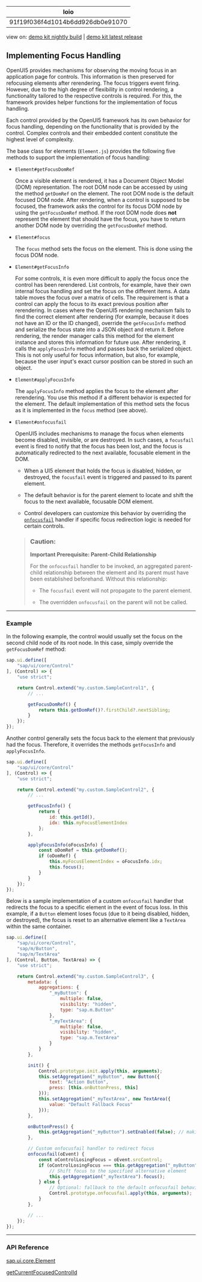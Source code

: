 <!-- loio91f19f036f4d1014b6dd926db0e91070 -->

| loio |
| -----|
| 91f19f036f4d1014b6dd926db0e91070 |

<div id="loio">

view on: [demo kit nightly build](https://sdk.openui5.org/nightly/#/topic/91f19f036f4d1014b6dd926db0e91070) | [demo kit latest release](https://sdk.openui5.org/topic/91f19f036f4d1014b6dd926db0e91070)</div>

## Implementing Focus Handling

OpenUI5 provides mechanisms for observing the moving focus in an application page for controls. This information is then preserved for refocusing elements after rerendering. The focus triggers event firing. However, due to the high degree of flexibility in control rendering, a functionality tailored to the respective controls is required. For this, the framework provides helper functions for the implementation of focus handling.

Each control provided by the OpenUI5 framework has its own behavior for focus handling, depending on the functionality that is provided by the control. Complex controls and their embedded content constitute the highest level of complexity.

The base class for elements \(`Element.js`\) provides the following five methods to support the implementation of focus handling:

-   `Element#getFocusDomRef` 

    Once a visible element is rendered, it has a Document Object Model \(DOM\) representation. The root DOM node can be accessed by using the method `getDomRef` on the element. The root DOM node is the default focused DOM node. After rendering, when a control is supposed to be focused, the framework asks the control for its focus DOM node by using the `getFocusDomRef` method. If the root DOM node does **not** represent the element that should have the focus, you have to return another DOM node by overriding the `getFocusDomRef` method.

-   `Element#focus` 

    The `focus` method sets the focus on the element. This is done using the focus DOM node.

-   `Element#getFocusInfo` 

    For some controls, it is even more difficult to apply the focus once the control has been rerendered. List controls, for example, have their own internal focus handling and set the focus on the different items. A data table moves the focus over a matrix of cells. The requirement is that a control can apply the focus to its exact previous position after rerendering. In cases where the OpenUI5 rendering mechanism fails to find the correct element after rendering \(for example, because it does not have an ID or the ID changed\), override the `getFocusInfo` method and serialize the focus state into a JSON object and return it. Before rendering, the render manager calls this method for the element instance and stores this information for future use. After rendering, it calls the `applyFocusInfo` method and passes back the serialized object. This is not only useful for focus information, but also, for example, because the user input's exact cursor position can be stored in such an object.

-   `Element#applyFocusInfo` 

    The `applyFocusInfo` method applies the focus to the element after rerendering. You use this method if a different behavior is expected for the element. The default implementation of this method sets the focus as it is implemented in the `focus` method \(see above\).

-   `Element#onfocusfail` 

    OpenUI5 includes mechanisms to manage the focus when elements become disabled, invisible, or are destroyed. In such cases, a `focusfail` event is fired to notify that the focus has been lost, and the focus is automatically redirected to the next available, focusable element in the DOM.

    -   When a UI5 element that holds the focus is disabled, hidden, or destroyed, the `focusfail` event is triggered and passed to its parent element.

    -   The default behavior is for the parent element to locate and shift the focus to the next available, focusable DOM element.

    -   Control developers can customize this behavior by overriding the [`onfocusfail`](https://sdk.openui5.org/api/sap.ui.core.Element%23methods/onfocusfail) handler if specific focus redirection logic is needed for certain controls.


    > ### Caution:  
    > **Important Prerequisite: Parent-Child Relationship**
    > 
    > For the `onfocusfail` handler to be invoked, an aggregated parent-child relationship between the element and its parent must have been established beforehand. Without this relationship:
    > 
    > -   The `focusfail` event will not propagate to the parent element.
    > 
    > -   The overridden `onfocusfail` on the parent will not be called.


***

<a name="loio91f19f036f4d1014b6dd926db0e91070__section_52A752721BCF4CFBB9D724F17370144A"/>

### Example

In the following example, the control would usually set the focus on the second child node of its root node. In this case, simply override the `getFocusDomRef` method:

```js
sap.ui.define([
    "sap/ui/core/Control"
], (Control) => {
    "use strict";

    return Control.extend("my.custom.SampleControl1", {
        // ...

        getFocusDomRef() {
            return this.getDomRef()?.firstChild?.nextSibling;
        }
    });
});
```

Another control generally sets the focus back to the element that previously had the focus. Therefore, it overrides the methods `getFocusInfo` and `applyFocusInfo`.

```js
sap.ui.define([
    "sap/ui/core/Control"
], (Control) => {
    "use strict";

    return Control.extend("my.custom.SampleControl2", {
        // ...

        getFocusInfo() {
            return {
                id: this.getId(),
                idx: this.myFocusElementIndex
            };
        },

        applyFocusInfo(oFocusInfo) {
            const oDomRef = this.getDomRef();
            if (oDomRef) {
                this.myFocusElementIndex = oFocusInfo.idx;
                this.focus();
            }
        }
    });
});
```

Below is a sample implementation of a custom `onfocusfail` handler that redirects the focus to a specific element in the event of focus loss. In this example, if a `Button` element loses focus \(due to it being disabled, hidden, or destroyed\), the focus is reset to an alternative element like a `TextArea` within the same container.

```js
sap.ui.define([
    "sap/ui/core/Control",
    "sap/m/Button",
    "sap/m/TextArea"
], (Control, Button, TextArea) => {
    "use strict";

    return Control.extend("my.custom.SampleControl3", {
        metadata: {
            aggregations: {
                "_myButton": {
                    multiple: false,
                    visibility: "hidden",
                    type: "sap.m.Button"
                },
                "_myTextArea": {
                    multiple: false,
                    visibility: "hidden",
                    type: "sap.m.TextArea"
                }
            }
        },

        init() {
            Control.prototype.init.apply(this, arguments);
            this.setAggregation("_myButton", new Button({
                text: "Action Button",
                press: [this.onButtonPress, this]
            }));
            this.setAggregation("_myTextArea", new TextArea({
                value: "Default Fallback Focus"
            }));
        },

        onButtonPress() {
            this.getAggregation("_myButton").setEnabled(false); // making it no longer focusable
        },

        // Custom onfocusfail handler to redirect focus
        onfocusfail(oEvent) {
            const oControlLosingFocus = oEvent.srcControl;
            if (oControlLosingFocus === this.getAggregation("_myButton")) {
                // Shift focus to the specified alternative element
                this.getAggregation("_myTextArea").focus();
            } else {
                // Optional: fallback to the default onfocusfail behavior
                Control.prototype.onfocusfail.apply(this, arguments);
            }
        },

        // ...
    });
});
```

***

### API Reference

[sap.ui.core.Element](https://sdk.openui5.org/api/sap.ui.core.Element)

[getCurrentFocusedControlId](https://sdk.openui5.org/api/sap.ui.core.Core/methods/getCurrentFocusedControlId)

